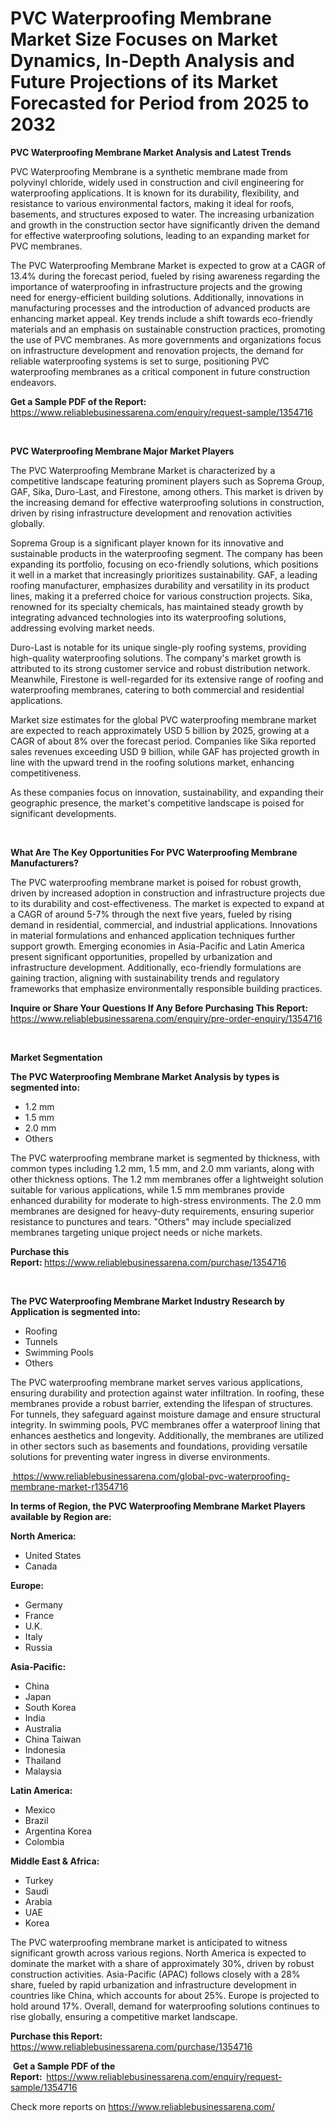 <p><h1>PVC Waterproofing Membrane Market Size Focuses on Market Dynamics, In-Depth Analysis and Future Projections of its Market Forecasted for Period from 2025 to 2032</h1></p><p><strong>PVC Waterproofing Membrane Market Analysis and Latest Trends</strong></p>
<p><p>PVC Waterproofing Membrane is a synthetic membrane made from polyvinyl chloride, widely used in construction and civil engineering for waterproofing applications. It is known for its durability, flexibility, and resistance to various environmental factors, making it ideal for roofs, basements, and structures exposed to water. The increasing urbanization and growth in the construction sector have significantly driven the demand for effective waterproofing solutions, leading to an expanding market for PVC membranes. </p><p>The PVC Waterproofing Membrane Market is expected to grow at a CAGR of 13.4% during the forecast period, fueled by rising awareness regarding the importance of waterproofing in infrastructure projects and the growing need for energy-efficient building solutions. Additionally, innovations in manufacturing processes and the introduction of advanced products are enhancing market appeal. Key trends include a shift towards eco-friendly materials and an emphasis on sustainable construction practices, promoting the use of PVC membranes. As more governments and organizations focus on infrastructure development and renovation projects, the demand for reliable waterproofing systems is set to surge, positioning PVC waterproofing membranes as a critical component in future construction endeavors.</p></p>
<p><strong>Get a Sample PDF of the Report:&nbsp;</strong> <a href="https://www.reliablebusinessarena.com/enquiry/request-sample/1354716?utm_campaign=2231&utm_medium=2&utm_source=Github&utm_content=ia&utm_term=31012025&utm_id=pvc-waterproofing-membrane">https://www.reliablebusinessarena.com/enquiry/request-sample/1354716</a></p>
<p>&nbsp;</p>
<p><strong>PVC Waterproofing Membrane Major Market Players</strong></p>
<p><p>The PVC Waterproofing Membrane Market is characterized by a competitive landscape featuring prominent players such as Soprema Group, GAF, Sika, Duro-Last, and Firestone, among others. This market is driven by the increasing demand for effective waterproofing solutions in construction, driven by rising infrastructure development and renovation activities globally.</p><p>Soprema Group is a significant player known for its innovative and sustainable products in the waterproofing segment. The company has been expanding its portfolio, focusing on eco-friendly solutions, which positions it well in a market that increasingly prioritizes sustainability. GAF, a leading roofing manufacturer, emphasizes durability and versatility in its product lines, making it a preferred choice for various construction projects. Sika, renowned for its specialty chemicals, has maintained steady growth by integrating advanced technologies into its waterproofing solutions, addressing evolving market needs.</p><p>Duro-Last is notable for its unique single-ply roofing systems, providing high-quality waterproofing solutions. The company's market growth is attributed to its strong customer service and robust distribution network. Meanwhile, Firestone is well-regarded for its extensive range of roofing and waterproofing membranes, catering to both commercial and residential applications.</p><p>Market size estimates for the global PVC waterproofing membrane market are expected to reach approximately USD 5 billion by 2025, growing at a CAGR of about 8% over the forecast period. Companies like Sika reported sales revenues exceeding USD 9 billion, while GAF has projected growth in line with the upward trend in the roofing solutions market, enhancing competitiveness.</p><p>As these companies focus on innovation, sustainability, and expanding their geographic presence, the market's competitive landscape is poised for significant developments.</p></p>
<p>&nbsp;</p>
<p><strong>What Are The Key Opportunities For PVC Waterproofing Membrane Manufacturers?</strong></p>
<p><p>The PVC waterproofing membrane market is poised for robust growth, driven by increased adoption in construction and infrastructure projects due to its durability and cost-effectiveness. The market is expected to expand at a CAGR of around 5-7% through the next five years, fueled by rising demand in residential, commercial, and industrial applications. Innovations in material formulations and enhanced application techniques further support growth. Emerging economies in Asia-Pacific and Latin America present significant opportunities, propelled by urbanization and infrastructure development. Additionally, eco-friendly formulations are gaining traction, aligning with sustainability trends and regulatory frameworks that emphasize environmentally responsible building practices.</p></p>
<p><strong>Inquire or Share Your Questions If Any Before Purchasing This Report:</strong> <a href="https://www.reliablebusinessarena.com/enquiry/pre-order-enquiry/1354716?utm_campaign=2231&utm_medium=2&utm_source=Github&utm_content=ia&utm_term=31012025&utm_id=pvc-waterproofing-membrane">https://www.reliablebusinessarena.com/enquiry/pre-order-enquiry/1354716</a></p>
<p>&nbsp;</p>
<p><strong>Market Segmentation</strong></p>
<p><strong>The PVC Waterproofing Membrane Market Analysis by types is segmented into:</strong></p>
<p><ul><li>1.2 mm</li><li>1.5 mm</li><li>2.0 mm</li><li>Others</li></ul></p>
<p><p>The PVC waterproofing membrane market is segmented by thickness, with common types including 1.2 mm, 1.5 mm, and 2.0 mm variants, along with other thickness options. The 1.2 mm membranes offer a lightweight solution suitable for various applications, while 1.5 mm membranes provide enhanced durability for moderate to high-stress environments. The 2.0 mm membranes are designed for heavy-duty requirements, ensuring superior resistance to punctures and tears. "Others" may include specialized membranes targeting unique project needs or niche markets.</p></p>
<p><strong>Purchase this Report:&nbsp;</strong><a href="https://www.reliablebusinessarena.com/purchase/1354716?utm_campaign=2231&utm_medium=2&utm_source=Github&utm_content=ia&utm_term=31012025&utm_id=pvc-waterproofing-membrane">https://www.reliablebusinessarena.com/purchase/1354716</a></p>
<p>&nbsp;</p>
<p><strong>The PVC Waterproofing Membrane Market Industry Research by Application is segmented into:</strong></p>
<p><ul><li>Roofing</li><li>Tunnels</li><li>Swimming Pools</li><li>Others</li></ul></p>
<p><p>The PVC waterproofing membrane market serves various applications, ensuring durability and protection against water infiltration. In roofing, these membranes provide a robust barrier, extending the lifespan of structures. For tunnels, they safeguard against moisture damage and ensure structural integrity. In swimming pools, PVC membranes offer a waterproof lining that enhances aesthetics and longevity. Additionally, the membranes are utilized in other sectors such as basements and foundations, providing versatile solutions for preventing water ingress in diverse environments.</p></p>
<p><a href="https://www.reliablebusinessarena.com/global-pvc-waterproofing-membrane-market-r1354716?utm_campaign=2231&utm_medium=2&utm_source=Github&utm_content=ia&utm_term=31012025&utm_id=pvc-waterproofing-membrane">&nbsp;https://www.reliablebusinessarena.com/global-pvc-waterproofing-membrane-market-r1354716</a></p>
<p><strong>In terms of Region, the PVC Waterproofing Membrane Market Players available by Region are:</strong></p>
<p>
    <p> <strong> North America: </strong>
        <ul>
            <li>United States</li>
            <li>Canada</li>
        </ul>
        </p> 
    <p> <strong> Europe: </strong>
        <ul>
            <li>Germany</li>
            <li>France</li>
            <li>U.K.</li>
            <li>Italy</li>
            <li>Russia</li>
        </ul>
        </p> 
    <p> <strong> Asia-Pacific: </strong>
        <ul>
            <li>China</li>
            <li>Japan</li>
            <li>South Korea</li>
            <li>India</li>
            <li>Australia</li>
            <li>China Taiwan</li>
            <li>Indonesia</li>
            <li>Thailand</li>
            <li>Malaysia</li>
        </ul>
        </p> 
    <p> <strong> Latin America: </strong>
        <ul>
            <li>Mexico</li>
            <li>Brazil</li>
            <li>Argentina Korea</li>
            <li>Colombia</li>
        </ul>
        </p> 
    <p> <strong> Middle East & Africa: </strong>
        <ul>
            <li>Turkey</li>
            <li>Saudi</li>
            <li>Arabia</li>
            <li>UAE</li>
            <li>Korea</li>
        </ul>
    </p>
    </p>
<p><p>The PVC waterproofing membrane market is anticipated to witness significant growth across various regions. North America is expected to dominate the market with a share of approximately 30%, driven by robust construction activities. Asia-Pacific (APAC) follows closely with a 28% share, fueled by rapid urbanization and infrastructure development in countries like China, which accounts for about 25%. Europe is projected to hold around 17%. Overall, demand for waterproofing solutions continues to rise globally, ensuring a competitive market landscape.</p></p>
<p><strong>Purchase this Report: </strong><a href="https://www.reliablebusinessarena.com/purchase/1354716?utm_campaign=2231&utm_medium=2&utm_source=Github&utm_content=ia&utm_term=31012025&utm_id=pvc-waterproofing-membrane">https://www.reliablebusinessarena.com/purchase/1354716</a></p>
<p>&nbsp;<strong>Get a Sample PDF of the Report:&nbsp;&nbsp;</strong><a href="https://www.reliablebusinessarena.com/enquiry/request-sample/1354716?utm_campaign=2231&utm_medium=2&utm_source=Github&utm_content=ia&utm_term=31012025&utm_id=pvc-waterproofing-membrane">https://www.reliablebusinessarena.com/enquiry/request-sample/1354716</a></p>
<p><strong></strong></p>
<p>Check more reports on <a href="https://www.reliablebusinessarena.com/?utm_campaign=2231&utm_medium=2&utm_source=Github&utm_content=ia&utm_term=31012025&utm_id=pvc-waterproofing-membrane">https://www.reliablebusinessarena.com/</a></p>